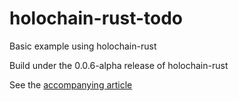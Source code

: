 # holochain-rust-todo
Basic example using holochain-rust

Build under the 0.0.6-alpha release of holochain-rust

See the [accompanying article](https://medium.com/holochain/first-steps-writing-holochain-happs-with-rust-80ae111960e)

